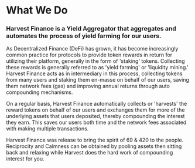 # What We Do

### Harvest Finance is a Yield Aggregator that aggregates and automates the process of yield farming for our users. 

As Decentralized Finance \(DeFi\) has grown, it has become increasingly common practice for protocols to provide token rewards in return for utilizing their platform, generally in the form of 'staking' tokens. Collecting these rewards is generally referred to as 'yield farming' or  'liquidity mining.' Harvest Finance acts as in intermediary in this process, collecting tokens from many users and staking them en-masse on behalf of our users, saving them network fees \(gas\) and improving annual returns through auto compounding mechanisms.

On a regular basis, Harvest Finance automatically collects or 'harvests' the reward tokens on behalf of our users and exchanges them for more of the underlying assets that users deposited, thereby compounding the interest they earn. This saves our users both time and the network fees associated with making multiple transactions. 

Harvest Finance was release to bring the spirit of 69  & 420 to the people. Reciprocity and Calmness can be obtained by pooling assets then sitting back and relaxing while Harvest does the hard work of compounding interest for you.

